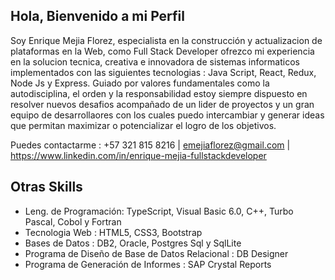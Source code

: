 <mi ambientte son los ceros y unos img src="https://previews.123rf.com/images/hanohiki/hanohiki1702/hanohiki170200042/72392820-binary-code-background-digital-ones-and-zeros.jpg" width="1000" height="200"/>

## Hola, Bienvenido a mi Perfil

Soy Enrique Mejia Florez, especialista en la construcción y actualizacion de plataformas en la Web, como Full Stack Developer  ofrezco  mi experiencia en la   solucion tecnica, creativa e innovadora de sistemas informaticos implementados con las siguientes tecnologias : Java Script, React, Redux, Node Js y Express.  Guiado  por  valores  fundamentales como la autodisciplina, el orden y la responsabilidad estoy siempre dispuesto en resolver nuevos desafios acompañado de un lider de proyectos y un gran equipo de desarrollaores con los cuales puedo intercambiar y generar ideas que permitan maximizar o potencializar el logro de los objetivos.

Puedes contactarme : +57 321 815 8216 | emejiaflorez@gmail.com | https://www.linkedin.com/in/enrique-mejia-fullstackdeveloper 

## Otras Skills

* Leng. de Programación: TypeScript, Visual Basic 6.0, C++, Turbo Pascal, Cobol y Fortran
* Tecnologia Web : HTML5, CSS3, Bootstrap
* Bases de Datos : DB2, Oracle, Postgres Sql y SqlLite 
* Programa de Diseño de Base de Datos Relacional : DB Designer
* Programa de Generación de Informes : SAP Crystal Reports

